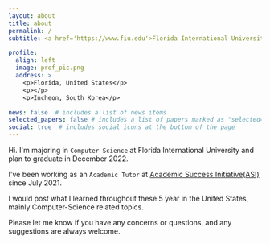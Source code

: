 ```yaml
---
layout: about
title: about
permalink: /
subtitle: <a href='https://www.fiu.edu'>Florida International University</a>. Computer Science(B.S)

profile:
  align: left
  image: prof_pic.png
  address: >
    <p>Florida, United States</p>
    <p></p>
    <p>Incheon, South Korea</p>

news: false  # includes a list of news items
selected_papers: false # includes a list of papers marked as "selected={true}"
social: true  # includes social icons at the bottom of the page
---
```


Hi. I'm majoring in `Computer Science` at Florida International University and plan to graduate in December 2022.

I've been working as an `Academic Tutor` at <a href="https://asiportal.cis.fiu.edu/">Academic Success Initiative(ASI)</a> since July 2021.

I would post what I learned throughout these 5 year in the United States, mainly Computer-Science related topics.

Please let me know if you have any concerns or questions, and any suggestions are always welcome.